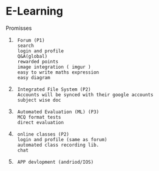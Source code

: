 # E-Learning

Promisses
  1.      Forum (P1)
          search  
          login and profile
          Q&A(global)
          rewarded points
          image integration ( imgur )
          easy to write maths expression
          easy diagram
       
  2.      Integrated File System (P2)
          Accounts will be synced with their google accounts
          subject wise doc
          
  3.      Automated Evaluation (ML) (P3)
          MCQ format tests
          direct evaluation
          
  4.      online classes (P2)
          login and profile (same as forum)
          automated class recording lib. 
          chat
  5.      APP devlopment (andriod/IOS)
